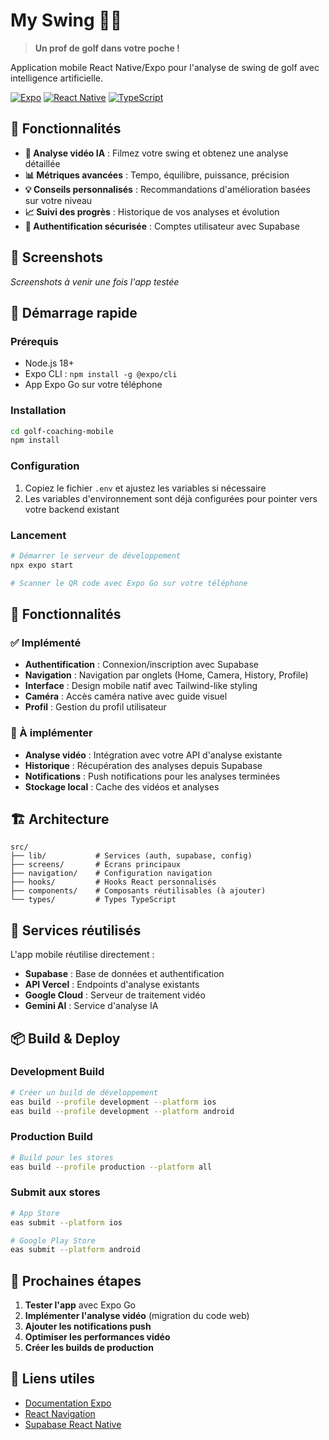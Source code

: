 # My Swing 🏌️‍♂️

> **Un prof de golf dans votre poche !**

Application mobile React Native/Expo pour l'analyse de swing de golf avec intelligence artificielle.

[![Expo](https://img.shields.io/badge/Expo-SDK%2051-blue.svg)](https://expo.dev/)
[![React Native](https://img.shields.io/badge/React%20Native-0.74-green.svg)](https://reactnative.dev/)
[![TypeScript](https://img.shields.io/badge/TypeScript-5.0-blue.svg)](https://www.typescriptlang.org/)

## 📱 Fonctionnalités

- **🎥 Analyse vidéo IA** : Filmez votre swing et obtenez une analyse détaillée
- **📊 Métriques avancées** : Tempo, équilibre, puissance, précision
- **💡 Conseils personnalisés** : Recommandations d'amélioration basées sur votre niveau
- **📈 Suivi des progrès** : Historique de vos analyses et évolution
- **🔐 Authentification sécurisée** : Comptes utilisateur avec Supabase

## 🎯 Screenshots

*Screenshots à venir une fois l'app testée*

## 🚀 Démarrage rapide

### Prérequis
- Node.js 18+
- Expo CLI : `npm install -g @expo/cli`
- App Expo Go sur votre téléphone

### Installation
```bash
cd golf-coaching-mobile
npm install
```

### Configuration
1. Copiez le fichier `.env` et ajustez les variables si nécessaire
2. Les variables d'environnement sont déjà configurées pour pointer vers votre backend existant

### Lancement
```bash
# Démarrer le serveur de développement
npx expo start

# Scanner le QR code avec Expo Go sur votre téléphone
```

## 📱 Fonctionnalités

### ✅ Implémenté
- **Authentification** : Connexion/inscription avec Supabase
- **Navigation** : Navigation par onglets (Home, Camera, History, Profile)
- **Interface** : Design mobile natif avec Tailwind-like styling
- **Caméra** : Accès caméra native avec guide visuel
- **Profil** : Gestion du profil utilisateur

### 🚧 À implémenter
- **Analyse vidéo** : Intégration avec votre API d'analyse existante
- **Historique** : Récupération des analyses depuis Supabase
- **Notifications** : Push notifications pour les analyses terminées
- **Stockage local** : Cache des vidéos et analyses

## 🏗️ Architecture

```
src/
├── lib/           # Services (auth, supabase, config)
├── screens/       # Écrans principaux
├── navigation/    # Configuration navigation
├── hooks/         # Hooks React personnalisés
├── components/    # Composants réutilisables (à ajouter)
└── types/         # Types TypeScript
```

## 🔧 Services réutilisés

L'app mobile réutilise directement :
- **Supabase** : Base de données et authentification
- **API Vercel** : Endpoints d'analyse existants
- **Google Cloud** : Serveur de traitement vidéo
- **Gemini AI** : Service d'analyse IA

## 📦 Build & Deploy

### Development Build
```bash
# Créer un build de développement
eas build --profile development --platform ios
eas build --profile development --platform android
```

### Production Build
```bash
# Build pour les stores
eas build --profile production --platform all
```

### Submit aux stores
```bash
# App Store
eas submit --platform ios

# Google Play Store  
eas submit --platform android
```

## 🎯 Prochaines étapes

1. **Tester l'app** avec Expo Go
2. **Implémenter l'analyse vidéo** (migration du code web)
3. **Ajouter les notifications push**
4. **Optimiser les performances vidéo**
5. **Créer les builds de production**

## 🔗 Liens utiles

- [Documentation Expo](https://docs.expo.dev/)
- [React Navigation](https://reactnavigation.org/)
- [Supabase React Native](https://supabase.com/docs/guides/getting-started/tutorials/with-expo-react-native)